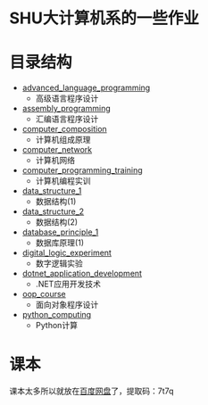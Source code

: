 # SHU大计算机系的一些作业

# 目录结构

- [advanced_language_programming](advanced_language_programming)
  - 高级语言程序设计
- [assembly_programming](assembly_programming)
  - 汇编语言程序设计
- [computer_composition](computer_composition)
  - 计算机组成原理
- [computer_network](computer_network)
  - 计算机网络
- [computer_programming_training](computer_programming_training)
  - 计算机编程实训
- [data_structure_1](data_structure_1)
  - 数据结构(1)
- [data_structure_2](data_structure_2)
  - 数据结构(2)
- [database_principle_1](database_principle_1)
  - 数据库原理(1)
- [digital_logic_experiment](digital_logic_experiment)
  - 数字逻辑实验
- [dotnet_application_development](dotnet_application_development)
  - .NET应用开发技术
- [oop_course](oop_course)
  - 面向对象程序设计
- [python_computing](python_computing)
  - Python计算

# 课本

课本太多所以就放在[百度网盘](https://pan.baidu.com/s/18Yjki1YKnsPp9Yod8MBqww?pwd=7t7q)了，提取码：7t7q
